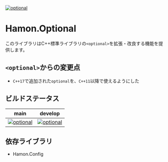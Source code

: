 ﻿[![optional](https://github.com/shibainuudon/HamonCore/actions/workflows/optional.yml/badge.svg)](https://github.com/shibainuudon/HamonCore/actions/workflows/optional.yml)

# Hamon.Optional

このライブラリはC++標準ライブラリの`<optional>`を拡張・改良する機能を提供します。

## `<optional>`からの変更点

* `C++17`で追加された`optional`を、`C++11`以降で使えるようにした

## ビルドステータス

| main | develop |
| ---- | ------- |
|[![optional](https://github.com/shibainuudon/HamonCore/actions/workflows/optional.yml/badge.svg?branch=main)](https://github.com/shibainuudon/HamonCore/actions/workflows/optional.yml)|[![optional](https://github.com/shibainuudon/HamonCore/actions/workflows/optional.yml/badge.svg?branch=develop)](https://github.com/shibainuudon/HamonCore/actions/workflows/optional.yml)|

## 依存ライブラリ

* Hamon.Config
